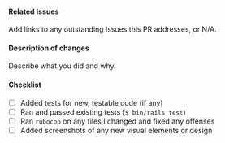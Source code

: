 #### Related issues
Add links to any outstanding issues this PR addresses, or N/A.
#### Description of changes
Describe what you did and why.
#### Checklist
- [ ] Added tests for new, testable code (if any)
- [ ] Ran and passed existing tests (`$ bin/rails test`)
- [ ] Ran `rubocop` on any files I changed and fixed any offenses
- [ ] Added screenshots of any new visual elements or design
